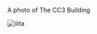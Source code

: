 A photo of The CC3 Building

![iiita](https://github.com/user-attachments/assets/9894ca46-832c-40ec-8e4f-918e67407bb4)
